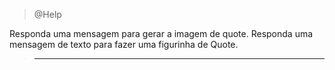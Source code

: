 > @Help

Responda uma mensagem para gerar a imagem de quote. Responda uma mensagem de texto para fazer uma figurinha de Quote.

> ---
